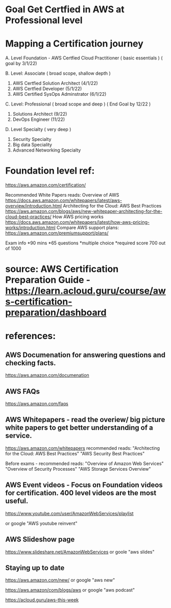 # Goal Get Certfied in AWS at Professional level

# Mapping a Certification journey

A. Level Foundation - AWS Certfied Cloud Practitioner ( basic essentials ) ( goal by 3/1/22)

B. Level: Associate ( broad scope, shallow depth )
  1. AWS Certfied Solution Architect     (4/1/22)
  2. AWS Certfied Developer              (5/1/22)
  3. AWS Certified SysOps Adminstrator   (6/1/22)

C. Level: Professional ( broad scope and deep ) ( End Goal by 12/22 ) 
  1. Solutions Architect   (9/22)
  2. DevOps Engineer       (11/22)

D. Level Specialty ( very deep )
  1. Security Specialty 
  2. Big data Speciality 
  3. Advanced Networking Specialty


# Foundation level ref: 
https://aws.amazon.com/certification/

Recommended White Papers reads:
Overview of AWS https://docs.aws.amazon.com/whitepapers/latest/aws-overview/introduction.html
Architecting for the Cloud: AWS Best Practices https://aws.amazon.com/blogs/aws/new-whitepaper-architecting-for-the-cloud-best-practices/
How AWS pricing works https://docs.aws.amazon.com/whitepapers/latest/how-aws-pricing-works/introduction.html
Compare AWS support plans: https://aws.amazon.com/premiumsupport/plans/

Exam info
*90 mins
*65 questions
*multiple choice
*required score 700 out of 1000




# source: AWS Certification Preparation Guide - https://learn.acloud.guru/course/aws-certification-preparation/dashboard

# references: 

## AWS Documenation for answering questions and checking facts. 
https://aws.amazon.com/documenation

## AWS FAQs
https://aws.amazon.com/faqs

## AWS Whitepapers - read the overiew/ big picture white papers to get better understanding of a service. 
https://aws.amazon.com/whitepapers
recommended reads: "Architecting for the Cloud: AWS Best Practices"
                   "AWS Security Best Practices" 

Before exams - recommended reads: 
                   "Overview of Amazon Web Services"
                   "Overview of Security Processes"
                   "AWS Storage Services Overview"

## AWS Event videos - Focus on Foundation videos for certification. 400 level videos are the most useful. 
https://www.youtube.com/user/AmazonWebServices/playlist

or google "AWS youtube reinvent" 

## AWS Slideshow page
https://www.slideshare.net/AmazonWebServices
or goole "aws slides"

## Staying up to date

https://aws.amazon.com/new/
or google "aws new"

https://aws.amazon/com/blogs/aws
or google "aws podcast"

https://acloud.guru/aws-this-week